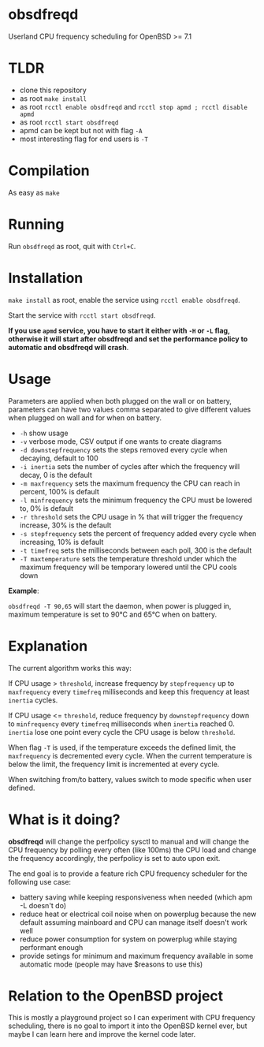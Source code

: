 # obsdfreqd

Userland CPU frequency scheduling for OpenBSD >= 7.1

# TLDR

- clone this repository
- as root `make install`
- as root `rcctl enable obsdfreqd` and `rcctl stop apmd ; rcctl disable apmd`
- as root `rcctl start obsdfreqd`
- apmd can be kept but not with flag `-A`
- most interesting flag for end users is `-T`

# Compilation

As easy as `make`

# Running

Run `obsdfreqd` as root, quit with `Ctrl+C`.

# Installation

`make install` as root, enable the service using `rcctl enable
obsdfreqd`.

Start the service with `rcctl start obsdfreqd`.

**If you use `apmd` service, you have to start it either with `-H` or `-L` flag, otherwise it will start after **obsdfreqd** and set the performance policy to automatic and **obsdfreqd** will crash**.

# Usage

Parameters are applied when both plugged on the wall or on battery, parameters can have two values comma separated to give different values when plugged on wall and for when on battery.

- `-h` show usage
- `-v` verbose mode, CSV output if one wants to create diagrams
- `-d downstepfrequency` sets the steps removed every cycle when decaying, default to 100
- `-i inertia` sets the number of cycles after which the frequency will decay, 0 is the default
- `-m maxfrequency` sets the maximum frequency the CPU can reach in percent, 100% is default
- `-l minfrequency` sets the minimum frequency the CPU must be lowered to, 0% is default
- `-r threshold` sets the CPU usage in % that will trigger the frequency increase, 30% is the default
- `-s stepfrequency` sets the percent of frequency added every cycle when increasing, 10% is default
- `-t timefreq` sets the milliseconds between each poll, 300 is the default
- `-T maxtemperature` sets the temperature threshold under which the maximum frequency will be temporary lowered until the CPU cools down

**Example**:

`obsdfreqd -T 90,65` will start the daemon, when power is plugged in, maximum temperature is set to 90°C and 65°C when on battery.

# Explanation

The current algorithm works this way:

If CPU usage > `threshold`, increase frequency by `stepfrequency` up to `maxfrequency` every `timefreq` milliseconds and keep this frequency at least `inertia` cycles.

If CPU usage <= `threshold`, reduce frequency by `downstepfrequency` down to `minfrequency` every `timefreq` milliseconds when `inertia` reached 0. `inertia` lose one point every cycle the CPU usage is below `threshold`.

When flag `-T` is used, if the temperature exceeds the defined limit, the `maxfrequency` is decremented every cycle. When the current temperature is below the limit, the frequency limit is incremented at every cycle.

When switching from/to battery, values switch to mode specific when user defined.

# What is it doing?

**obsdfreqd** will change the perfpolicy sysctl to manual and will change the CPU frequency by polling every often (like 100ms) the CPU load and change the frequency accordingly, the perfpolicy is set to auto upon exit.

The end goal is to provide a feature rich CPU frequency scheduler for the following use case:

- battery saving while keeping responsiveness when needed (which apm -L doesn't do)
- reduce heat or electrical coil noise when on powerplug because the new default assuming mainboard and CPU can manage itself doesn't work well
- reduce power consumption for system on powerplug while staying performant enough
- provide setings for minimum and maximum frequency available in some automatic mode (people may have $reasons to use this)

# Relation to the OpenBSD project

This is mostly a playground project so I can experiment with CPU frequency scheduling, there is no goal to import it into the OpenBSD kernel ever, but maybe I can learn here and improve the kernel code later.
